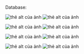 Database:

![thẻ alt của ảnh](https://private-user-images.githubusercontent.com/119562652/368509714-d1e2fd36-a2aa-408c-b9f1-42cd1cc8a05b.png?jwt=eyJhbGciOiJIUzI1NiIsInR5cCI6IkpXVCJ9.eyJpc3MiOiJnaXRodWIuY29tIiwiYXVkIjoicmF3LmdpdGh1YnVzZXJjb250ZW50LmNvbSIsImtleSI6ImtleTUiLCJleHAiOjE3MjY2NTI2OTIsIm5iZiI6MTcyNjY1MjM5MiwicGF0aCI6Ii8xMTk1NjI2NTIvMzY4NTA5NzE0LWQxZTJmZDM2LWEyYWEtNDA4Yy1iOWYxLTQyY2QxY2M4YTA1Yi5wbmc_WC1BbXotQWxnb3JpdGhtPUFXUzQtSE1BQy1TSEEyNTYmWC1BbXotQ3JlZGVudGlhbD1BS0lBVkNPRFlMU0E1M1BRSzRaQSUyRjIwMjQwOTE4JTJGdXMtZWFzdC0xJTJGczMlMkZhd3M0X3JlcXVlc3QmWC1BbXotRGF0ZT0yMDI0MDkxOFQwOTM5NTJaJlgtQW16LUV4cGlyZXM9MzAwJlgtQW16LVNpZ25hdHVyZT1iY2Q0NmEzNDBkODkwZDVkZWE2MGI4YjA1ZGQ4YzYyOGM5ZDVmOWNiZGRjN2YzMmJjNGEzNGM1Y2I3MjU4YmU1JlgtQW16LVNpZ25lZEhlYWRlcnM9aG9zdCZhY3Rvcl9pZD0wJmtleV9pZD0wJnJlcG9faWQ9MCJ9.aLVKA1FSwRNxyS1AS1FvPUPozGKJ3Sm9f7dLQhJQSqk)
![thẻ alt của ảnh](https://private-user-images.githubusercontent.com/119562652/368509739-61a1f918-6c6f-4fdb-90a2-23cb6e691a6c.png?jwt=eyJhbGciOiJIUzI1NiIsInR5cCI6IkpXVCJ9.eyJpc3MiOiJnaXRodWIuY29tIiwiYXVkIjoicmF3LmdpdGh1YnVzZXJjb250ZW50LmNvbSIsImtleSI6ImtleTUiLCJleHAiOjE3MjY2NTI2OTIsIm5iZiI6MTcyNjY1MjM5MiwicGF0aCI6Ii8xMTk1NjI2NTIvMzY4NTA5NzM5LTYxYTFmOTE4LTZjNmYtNGZkYi05MGEyLTIzY2I2ZTY5MWE2Yy5wbmc_WC1BbXotQWxnb3JpdGhtPUFXUzQtSE1BQy1TSEEyNTYmWC1BbXotQ3JlZGVudGlhbD1BS0lBVkNPRFlMU0E1M1BRSzRaQSUyRjIwMjQwOTE4JTJGdXMtZWFzdC0xJTJGczMlMkZhd3M0X3JlcXVlc3QmWC1BbXotRGF0ZT0yMDI0MDkxOFQwOTM5NTJaJlgtQW16LUV4cGlyZXM9MzAwJlgtQW16LVNpZ25hdHVyZT1lYjRiOThjYTM4ODQxZTkxMzZlOWFlMjBkNDQ2YTJjYjc0ZGJiY2U1ZDYyMTJmZThlNzViN2ViMDk5MzJlNDY0JlgtQW16LVNpZ25lZEhlYWRlcnM9aG9zdCZhY3Rvcl9pZD0wJmtleV9pZD0wJnJlcG9faWQ9MCJ9.6bflPzDl9cRMCIUAPPv60w7KKOl5wDVQiGz2iFurwEo)


![thẻ alt của ảnh](https://private-user-images.githubusercontent.com/119562652/368509732-3cc60d34-e040-4341-8c89-e0463e74d9d6.png?jwt=eyJhbGciOiJIUzI1NiIsInR5cCI6IkpXVCJ9.eyJpc3MiOiJnaXRodWIuY29tIiwiYXVkIjoicmF3LmdpdGh1YnVzZXJjb250ZW50LmNvbSIsImtleSI6ImtleTUiLCJleHAiOjE3MjY2NTI2OTIsIm5iZiI6MTcyNjY1MjM5MiwicGF0aCI6Ii8xMTk1NjI2NTIvMzY4NTA5NzMyLTNjYzYwZDM0LWUwNDAtNDM0MS04Yzg5LWUwNDYzZTc0ZDlkNi5wbmc_WC1BbXotQWxnb3JpdGhtPUFXUzQtSE1BQy1TSEEyNTYmWC1BbXotQ3JlZGVudGlhbD1BS0lBVkNPRFlMU0E1M1BRSzRaQSUyRjIwMjQwOTE4JTJGdXMtZWFzdC0xJTJGczMlMkZhd3M0X3JlcXVlc3QmWC1BbXotRGF0ZT0yMDI0MDkxOFQwOTM5NTJaJlgtQW16LUV4cGlyZXM9MzAwJlgtQW16LVNpZ25hdHVyZT04NjQ1OTdjNjY3MGY1ZGVmOTU0MzM5M2FkMGE2MzI4ZmI1NDc1ZjViNzY0NDY3OTlmOTJjYTVhZDA2MDI4OGIwJlgtQW16LVNpZ25lZEhlYWRlcnM9aG9zdCZhY3Rvcl9pZD0wJmtleV9pZD0wJnJlcG9faWQ9MCJ9.m68s_fniIQ_5vazzKfV79g48HkY8HuNgWA-mFbk0lqc)
![thẻ alt của ảnh](https://private-user-images.githubusercontent.com/119562652/368509728-2b1a488f-66d9-42b0-bc62-63e9841e1f70.png?jwt=eyJhbGciOiJIUzI1NiIsInR5cCI6IkpXVCJ9.eyJpc3MiOiJnaXRodWIuY29tIiwiYXVkIjoicmF3LmdpdGh1YnVzZXJjb250ZW50LmNvbSIsImtleSI6ImtleTUiLCJleHAiOjE3MjY2NTI2OTIsIm5iZiI6MTcyNjY1MjM5MiwicGF0aCI6Ii8xMTk1NjI2NTIvMzY4NTA5NzI4LTJiMWE0ODhmLTY2ZDktNDJiMC1iYzYyLTYzZTk4NDFlMWY3MC5wbmc_WC1BbXotQWxnb3JpdGhtPUFXUzQtSE1BQy1TSEEyNTYmWC1BbXotQ3JlZGVudGlhbD1BS0lBVkNPRFlMU0E1M1BRSzRaQSUyRjIwMjQwOTE4JTJGdXMtZWFzdC0xJTJGczMlMkZhd3M0X3JlcXVlc3QmWC1BbXotRGF0ZT0yMDI0MDkxOFQwOTM5NTJaJlgtQW16LUV4cGlyZXM9MzAwJlgtQW16LVNpZ25hdHVyZT0zYzRjNjgzYjVkZmFkNGFmN2VlYWYxZmQyZDRiYjhmNWYxMGNmMGM3OTVlYTVhMmU3YjVlZWRjZmYwZTlmYTVjJlgtQW16LVNpZ25lZEhlYWRlcnM9aG9zdCZhY3Rvcl9pZD0wJmtleV9pZD0wJnJlcG9faWQ9MCJ9.VFGZOH8Rl4KZOI2Xz2GrBghX3IW4S13EAOYhDCTRzlc)

![thẻ alt của ảnh](https://private-user-images.githubusercontent.com/119562652/368509742-94a0e332-53a2-43fc-bbdd-e789e84263e9.png?jwt=eyJhbGciOiJIUzI1NiIsInR5cCI6IkpXVCJ9.eyJpc3MiOiJnaXRodWIuY29tIiwiYXVkIjoicmF3LmdpdGh1YnVzZXJjb250ZW50LmNvbSIsImtleSI6ImtleTUiLCJleHAiOjE3MjY2NTI2OTIsIm5iZiI6MTcyNjY1MjM5MiwicGF0aCI6Ii8xMTk1NjI2NTIvMzY4NTA5NzQyLTk0YTBlMzMyLTUzYTItNDNmYy1iYmRkLWU3ODllODQyNjNlOS5wbmc_WC1BbXotQWxnb3JpdGhtPUFXUzQtSE1BQy1TSEEyNTYmWC1BbXotQ3JlZGVudGlhbD1BS0lBVkNPRFlMU0E1M1BRSzRaQSUyRjIwMjQwOTE4JTJGdXMtZWFzdC0xJTJGczMlMkZhd3M0X3JlcXVlc3QmWC1BbXotRGF0ZT0yMDI0MDkxOFQwOTM5NTJaJlgtQW16LUV4cGlyZXM9MzAwJlgtQW16LVNpZ25hdHVyZT1hMGU3NzRjY2UzNDIzMDQ5ZmFkNWJiZTRjOWM5Zjc5NTEyNTVhYzRhZDM1MzhkMTJlZDc5MmI3NGI2MTA1YmEzJlgtQW16LVNpZ25lZEhlYWRlcnM9aG9zdCZhY3Rvcl9pZD0wJmtleV9pZD0wJnJlcG9faWQ9MCJ9.7HWGw2X-mwB-kb42pRMdSquIBIhowLlDXjQ2defhXX4)
![thẻ alt của ảnh](https://private-user-images.githubusercontent.com/119562652/368509753-846abb91-8a69-411c-99d3-fede646d2a7d.png?jwt=eyJhbGciOiJIUzI1NiIsInR5cCI6IkpXVCJ9.eyJpc3MiOiJnaXRodWIuY29tIiwiYXVkIjoicmF3LmdpdGh1YnVzZXJjb250ZW50LmNvbSIsImtleSI6ImtleTUiLCJleHAiOjE3MjY2NTI2OTIsIm5iZiI6MTcyNjY1MjM5MiwicGF0aCI6Ii8xMTk1NjI2NTIvMzY4NTA5NzUzLTg0NmFiYjkxLThhNjktNDExYy05OWQzLWZlZGU2NDZkMmE3ZC5wbmc_WC1BbXotQWxnb3JpdGhtPUFXUzQtSE1BQy1TSEEyNTYmWC1BbXotQ3JlZGVudGlhbD1BS0lBVkNPRFlMU0E1M1BRSzRaQSUyRjIwMjQwOTE4JTJGdXMtZWFzdC0xJTJGczMlMkZhd3M0X3JlcXVlc3QmWC1BbXotRGF0ZT0yMDI0MDkxOFQwOTM5NTJaJlgtQW16LUV4cGlyZXM9MzAwJlgtQW16LVNpZ25hdHVyZT0xYzlmMjA0YzA1M2NlYmIxNjM5NmZhZTc4NzFlOGZhNDgwMDBiYzZmMTM4MTY1ZDVlOTE4M2EwNzc4NmQ2YjNiJlgtQW16LVNpZ25lZEhlYWRlcnM9aG9zdCZhY3Rvcl9pZD0wJmtleV9pZD0wJnJlcG9faWQ9MCJ9.fj-La0fmQ-EHaP3XKDtqo-TFqXo07vLKs--MMLwpQt4)

![thẻ alt của ảnh](https://private-user-images.githubusercontent.com/119562652/368509746-c4ccde8d-dda8-48c6-be09-37c67e203a60.png?jwt=eyJhbGciOiJIUzI1NiIsInR5cCI6IkpXVCJ9.eyJpc3MiOiJnaXRodWIuY29tIiwiYXVkIjoicmF3LmdpdGh1YnVzZXJjb250ZW50LmNvbSIsImtleSI6ImtleTUiLCJleHAiOjE3MjY2NTI2OTIsIm5iZiI6MTcyNjY1MjM5MiwicGF0aCI6Ii8xMTk1NjI2NTIvMzY4NTA5NzQ2LWM0Y2NkZThkLWRkYTgtNDhjNi1iZTA5LTM3YzY3ZTIwM2E2MC5wbmc_WC1BbXotQWxnb3JpdGhtPUFXUzQtSE1BQy1TSEEyNTYmWC1BbXotQ3JlZGVudGlhbD1BS0lBVkNPRFlMU0E1M1BRSzRaQSUyRjIwMjQwOTE4JTJGdXMtZWFzdC0xJTJGczMlMkZhd3M0X3JlcXVlc3QmWC1BbXotRGF0ZT0yMDI0MDkxOFQwOTM5NTJaJlgtQW16LUV4cGlyZXM9MzAwJlgtQW16LVNpZ25hdHVyZT02ZDQxZDgwMDRkYjgxMmY2ZmRhMDA0ODk3MTU4MjZkZmQ3MWYyZjA3OTllMDZlYzU4YTA3MTY1ZmRkMWRlMzMxJlgtQW16LVNpZ25lZEhlYWRlcnM9aG9zdCZhY3Rvcl9pZD0wJmtleV9pZD0wJnJlcG9faWQ9MCJ9.VbFhyez5AgAEh6Cp1AJQSuyGKzPCzuX-oYquvV3eHUc)
![thẻ alt của ảnh](https://private-user-images.githubusercontent.com/119562652/368509758-26b57f14-5050-4d8c-9855-cb473905c37c.png?jwt=eyJhbGciOiJIUzI1NiIsInR5cCI6IkpXVCJ9.eyJpc3MiOiJnaXRodWIuY29tIiwiYXVkIjoicmF3LmdpdGh1YnVzZXJjb250ZW50LmNvbSIsImtleSI6ImtleTUiLCJleHAiOjE3MjY2NTI2OTIsIm5iZiI6MTcyNjY1MjM5MiwicGF0aCI6Ii8xMTk1NjI2NTIvMzY4NTA5NzU4LTI2YjU3ZjE0LTUwNTAtNGQ4Yy05ODU1LWNiNDczOTA1YzM3Yy5wbmc_WC1BbXotQWxnb3JpdGhtPUFXUzQtSE1BQy1TSEEyNTYmWC1BbXotQ3JlZGVudGlhbD1BS0lBVkNPRFlMU0E1M1BRSzRaQSUyRjIwMjQwOTE4JTJGdXMtZWFzdC0xJTJGczMlMkZhd3M0X3JlcXVlc3QmWC1BbXotRGF0ZT0yMDI0MDkxOFQwOTM5NTJaJlgtQW16LUV4cGlyZXM9MzAwJlgtQW16LVNpZ25hdHVyZT0yYjAwYmRjOTE4YTk2MmRjOGNjYTYzMGFmMGY3MWNhOGJiMjUwNDBiNDQxNjY4NDMzYzY2MTM3NjgyZjU4Y2QzJlgtQW16LVNpZ25lZEhlYWRlcnM9aG9zdCZhY3Rvcl9pZD0wJmtleV9pZD0wJnJlcG9faWQ9MCJ9.8Ei2bhwJ93SgH0fbn_A2NSx1Wa97lscu0auxnFSwKPA)
